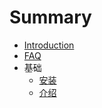 # Summary

* [Introduction](README.md)
* [FAQ](FAQ.md)
* 基础
  * [安装](./A1-基础/A1-安装.md)
  * [介绍](./A1-基础/A2-介绍.md)

